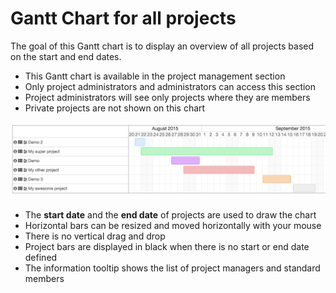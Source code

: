 Gantt Chart for all projects
============================

The goal of this Gantt chart is to display an overview of all projects based on the start and end dates.

- This Gantt chart is available in the project management section
- Only project administrators and administrators can access this section
- Project administrators will see only projects where they are members
- Private projects are not shown on this chart

![Gantt Chart for all projects](../screenshots/gantt-chart-all-projects.png)

- The **start date** and the **end date** of projects are used to draw the chart
- Horizontal bars can be resized and moved horizontally with your mouse
- There is no vertical drag and drop
- Project bars are displayed in black when there is no start or end date defined
- The information tooltip shows the list of project managers and standard members
